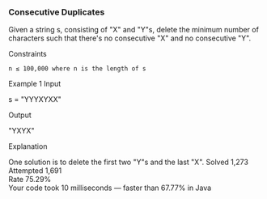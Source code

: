 ### Consecutive Duplicates

Given a string s, consisting of "X" and "Y"s, delete the minimum number of characters such that there's no consecutive "X" and no consecutive "Y".

Constraints

    n ≤ 100,000 where n is the length of s

Example 1
Input

s = "YYYXYXX"

Output

"YXYX"

Explanation

One solution is to delete the first two "Y"s and the last "X".
Solved 1,273  
Attempted 1,691  
Rate 75.29%  
Your code took 10 milliseconds — faster than 67.77% in Java